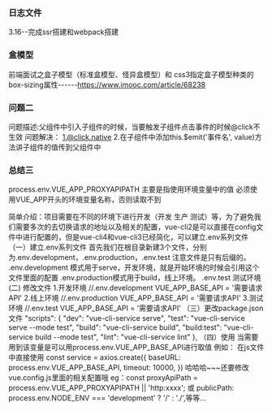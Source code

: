 ### 日志文件
3.16--完成ssr搭建和webpack搭建
### 盒模型
前端面试之盒子模型（标准盒模型、怪异盒模型）和 css3指定盒子模型种类的box-sizing属性------https://www.imooc.com/article/68238

### 问题二
问题描述:父组件中引入子组件的时候，当要触发子组件点击事件的时候@click不生效
问题解决：
1.@click.native
2.在子组件中添加this.$emit('事件名', value)方法讲子组件的值传到父组件中
### 总结三
process.env.VUE_APP_PROXYAPIPATH
主要是指使用环境变量中的值
必须使用VUE_APP开头的环境变量名称，否则读取不到

简单介绍：项目需要在不同的环境下进行开发（开发 生产 测试）等，为了避免我们需要多次的去切换请求的地址以及相关的配置，vue-cli2是可以直接在config文件中进行配置的，但是vue-cli4和vue-cli3已经简化，可以建立.env系列文件
（一）建立.env系列文件
首先我们在根目录新建3个文件，分别为.env.development，.env.production，.env.test
注意文件是只有后缀的。
.env.development 模式用于serve，开发环境，就是开始环境的时候会引用这个文件里面的配置
.env.production模式用于build，线上环境。
.env.test 测试环境
 (二) 修改文件
 1.开发环境
  //.env.development 
  VUE_APP_BASE_API = '需要请求API'
 2.线上环境
  //.env.production
  VUE_APP_BASE_API = '需要请求API'
 3.测试环境
  //.env.test
  VUE_APP_BASE_API = '需要请求API'
（三）更改package.json文件
 "scripts": {
    "dev": "vue-cli-service serve",
    "test": "vue-cli-service serve --mode test",
    "build": "vue-cli-service build",
    "build:test": "vue-cli-service build --mode test",
    "lint": "vue-cli-service lint"
  },
（四）使用
当需要用到该变量是可以用process.env.VUE_APP_BASE_API进行取值
例如：
在js文件中直接使用
const service = axios.create({
    baseURL: process.env.VUE_APP_BASE_API,
    timeout: 10000,
})
哈哈哈~~~还要修改vue.config.js里面的相关配置哦
eg：const proxyApiPath = process.env.VUE_APP_PROXYAPIPATH || 'http:xxxx';
或
publicPath: process.env.NODE_ENV === 'development' ? '/' : './',等等...
